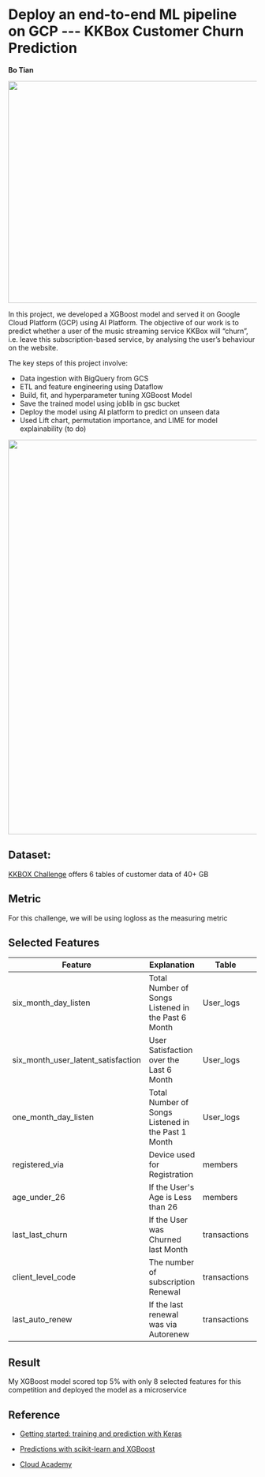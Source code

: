 # Deploy an end-to-end ML pipeline on GCP --- KKBox Customer Churn Prediction


**Bo Tian** 

<p align="center">
  <img width="1500" height="450" src="https://github.com/tianbo137/My_Portfolio/blob/main/Images/Google_Cloud_B3.jpg">
</p>


In this project, we developed a XGBoost model and served it on Google Cloud Platform (GCP) using AI Platform. The objective of our work is to predict whether a user of the music streaming service KKBox will “churn”, i.e. leave this subscription-based service, by analysing the user’s behaviour on the website.

The key steps of this project involve:

- Data ingestion with BigQuery from GCS
- ETL and feature engineering using Dataflow
- Build, fit, and hyperparameter tuning XGBoost Model 
- Save the trained model using joblib in gsc bucket
- Deploy the model using AI platform to predict on unseen data
- Used Lift chart, permutation importance, and LIME for model explainability (to do)

<p align="center">
  <img width="1200" height="800" src="https://github.com/tianbo137/My_Portfolio/blob/main/Images/architecture.png">
</p>


## Dataset:

[KKBOX Challenge](https://www.kaggle.com/c/kkbox-churn-prediction-challenge) offers 6 tables of customer data of 40+ GB


## Metric

For this challenge, we will be using logloss as the measuring metric

## Selected Features

|Feature|Explanation|Table|Usage|
|-------|----|----|-----|
|six_month_day_listen|Total Number of Songs Listened in the Past 6 Month|User_logs|User Usage Pattern|
|six_month_user_latent_satisfaction|User Satisfaction over the Last 6 Month|User_logs|User Satisfaction|
|one_month_day_listen|Total Number of Songs Listened in the Past 1 Month|User_logs|User Usage Pattern|
|registered_via|Device used for Registration|members|User Profiling|
|age_under_26|If the User's Age is Less than 26|members|User Profiling|
|last_last_churn|If the User was Churned last Month|transactions|User Behavior Pattern|
|client_level_code|The number of subscription Renewal|transactions|User Behavior Pattern|
|last_auto_renew|If the last renewal was via Autorenew|transactions|User Behavior Pattern|


## Result

My XGBoost model scored top 5% with only 8 selected features for this competition and deployed the model as a microservice

## Reference

- [Getting started: training and prediction with Keras](https://cloud.google.com/ai-platform/docs/getting-started-keras)

- [Predictions with scikit-learn and XGBoost](https://cloud.google.com/ai-platform/prediction/docs/getting-started-scikit-xgboost#xgboost)

- [Cloud Academy](https://cloudacademy.com/course/introduction-to-google-cloud-machine-learning-engine/tensorflow/)
